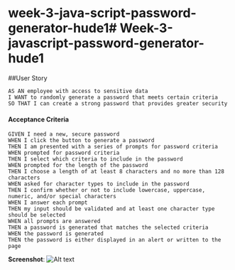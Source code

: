 # week-3-java-script-password-generator-hude1# Week-3-javascript-password-generator-hude1

##User Story
```
AS AN employee with access to sensitive data
I WANT to randomly generate a password that meets certain criteria
SO THAT I can create a strong password that provides greater security
```
#### Acceptance Criteria

```
GIVEN I need a new, secure password
WHEN I click the button to generate a password
THEN I am presented with a series of prompts for password criteria
WHEN prompted for password criteria
THEN I select which criteria to include in the password
WHEN prompted for the length of the password
THEN I choose a length of at least 8 characters and no more than 128 characters
WHEN asked for character types to include in the password
THEN I confirm whether or not to include lowercase, uppercase, numeric, and/or special characters
WHEN I answer each prompt
THEN my input should be validated and at least one character type should be selected
WHEN all prompts are answered
THEN a password is generated that matches the selected criteria
WHEN the password is generated
THEN the password is either displayed in an alert or written to the page
```

**Screenshot**: ![Alt text](<Screenshot 2023-10-18 at 17.22.48.png>)
